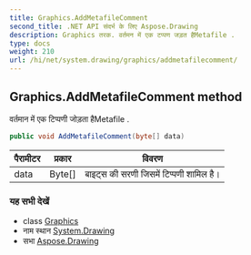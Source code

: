 ```yaml
---
title: Graphics.AddMetafileComment
second_title: .NET API संदर्भ के लिए Aspose.Drawing
description: Graphics तरक. वर्तमन में एक टप्पण जड़त हैMetafile .
type: docs
weight: 210
url: /hi/net/system.drawing/graphics/addmetafilecomment/
---
```

## Graphics.AddMetafileComment method

वर्तमान में एक टिप्पणी जोड़ता हैMetafile .

```csharp
public void AddMetafileComment(byte[] data)
```

| पैरामीटर | प्रकार | विवरण |
| --- | --- | --- |
| data | Byte[] | बाइट्स की सरणी जिसमें टिप्पणी शामिल है। |

### यह सभी देखें

* class [Graphics](../)
* नाम स्थान [System.Drawing](../../graphics/)
* सभा [Aspose.Drawing](../../../)


